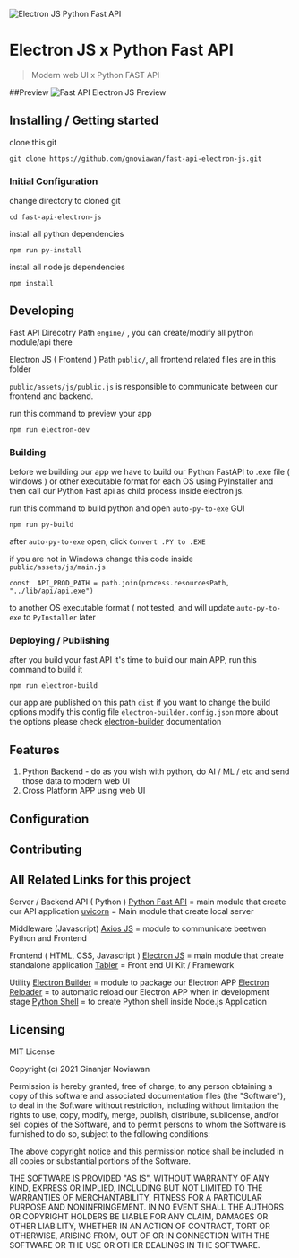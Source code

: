 ![Electron JS Python Fast API](https://raw.githubusercontent.com/gnoviawan/fast-api-electron-js/main/public/assets/media/logo/electron-fastapi.png?token=ARKGJ22WCRI52GIWXEUV44TAZRIME)

# Electron JS x Python Fast API
> Modern web UI x Python FAST API

##Preview
![Fast API Electron JS Preview](https://raw.githubusercontent.com/gnoviawan/fast-api-electron-js/main/public/assets/media/logo/app_screenshots.png)

## Installing / Getting started

clone this git

```shell
git clone https://github.com/gnoviawan/fast-api-electron-js.git
```

### Initial Configuration
change directory to cloned git

    cd fast-api-electron-js

install all python dependencies

    npm run py-install

install all node js dependencies

    npm install

## Developing

Fast API Direcotry Path `engine/` , you can create/modify all python module/api there

Electron JS ( Frontend ) Path `public/`, all frontend related files are in this folder

`public/assets/js/public.js` is responsible to communicate between our frontend and backend.

run this command to preview your app

    npm run electron-dev

### Building

before we building our app we have to build our Python FastAPI to .exe file ( windows ) or other executable format for each OS using PyInstaller and then call our Python Fast api as child process inside electron js.

run this command to build python and open `auto-py-to-exe` GUI

    npm run py-build

after `auto-py-to-exe` open, click `Convert .PY to .EXE`

if you are not in Windows change this code inside `public/assets/js/main.js`

    const  API_PROD_PATH = path.join(process.resourcesPath, "../lib/api/api.exe")
to another OS executable format ( not tested, and will update `auto-py-to-exe` to `PyInstaller` later

### Deploying / Publishing

after you build your fast API it's time to build our main APP, run this command to build it

    npm run electron-build

our app are published on this path `dist`
if you want to change the build options modify this config file `electron-builder.config.json` more about the options please check [electron-builder](https://www.electron.build/) documentation
## Features

 1. Python Backend - do as you wish with python, do AI / ML / etc and send those data to modern web UI
 2. Cross Platform APP using web UI
 

## Configuration





## Contributing



## All Related Links for this project

Server / Backend API ( Python )
[Python Fast API](https://fastapi.tiangolo.com/) = main module that create our API application
[uvicorn](https://www.uvicorn.org/) = Main module that create local server

Middleware (Javascript)
[Axios JS](https://axios-http.com/docs/intro) = module to communicate beetwen Python and Frontend

Frontend ( HTML, CSS, Javascript )
[Electron JS](https://www.electronjs.org/) = main module that create standalone application
[Tabler](https://tabler.io/) = Front end UI Kit / Framework

Utility
[Electron Builder](electron.build/) = module to package our Electron APP
[Electron Reloader](https://www.npmjs.com/package/electron-reloader) = to automatic reload our Electron APP when in development stage
[Python Shell](https://github.com/extrabacon/python-shell) = to create Python shell inside Node.js Application

## Licensing


MIT License

Copyright (c) 2021 Ginanjar Noviawan

Permission is hereby granted, free of charge, to any person obtaining a copy
of this software and associated documentation files (the "Software"), to deal
in the Software without restriction, including without limitation the rights
to use, copy, modify, merge, publish, distribute, sublicense, and/or sell
copies of the Software, and to permit persons to whom the Software is
furnished to do so, subject to the following conditions:

The above copyright notice and this permission notice shall be included in all
copies or substantial portions of the Software.

THE SOFTWARE IS PROVIDED "AS IS", WITHOUT WARRANTY OF ANY KIND, EXPRESS OR
IMPLIED, INCLUDING BUT NOT LIMITED TO THE WARRANTIES OF MERCHANTABILITY,
FITNESS FOR A PARTICULAR PURPOSE AND NONINFRINGEMENT. IN NO EVENT SHALL THE
AUTHORS OR COPYRIGHT HOLDERS BE LIABLE FOR ANY CLAIM, DAMAGES OR OTHER
LIABILITY, WHETHER IN AN ACTION OF CONTRACT, TORT OR OTHERWISE, ARISING FROM,
OUT OF OR IN CONNECTION WITH THE SOFTWARE OR THE USE OR OTHER DEALINGS IN THE
SOFTWARE.
